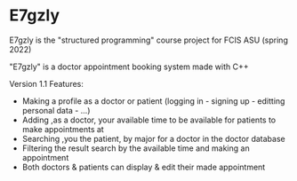 # E7gzly

E7gzly is the "structured programming" course project for FCIS ASU (spring 2022) 

"E7gzly" is a doctor appointment booking system made with C++  




Version 1.1 Features:  

- Making a profile as a doctor or patient (logging in - signing up - editting personal data - ...)
- Adding ,as a doctor, your available time to be available for patients to make appointments at
- Searching ,you the patient, by major for a doctor in the doctor database
- Filtering the result search by the available time and making an appointment
- Both doctors & patients can display & edit their made appointment
